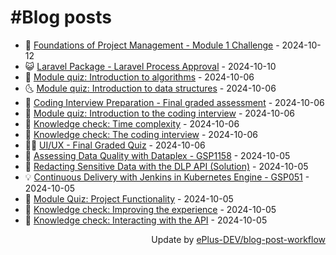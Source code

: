 # #Blog posts
<!-- BLOG-POST-LIST:START -->
- 🧰 [Foundations of Project Management - Module 1 Challenge](https://eplus.dev/foundations-of-project-management-module-1-challenge) - 2024-10-12
- 😺 [Laravel Package - Laravel Process Approval](https://eplus.dev/laravel-package-laravel-process-approval) - 2024-10-10
- 🗽 [Module quiz: Introduction to algorithms](https://eplus.dev/module-quiz-introduction-to-algorithms) - 2024-10-06
- 🌜 [Module quiz: Introduction to data structures](https://eplus.dev/module-quiz-introduction-to-data-structures) - 2024-10-06
- 📝 [Coding Interview Preparation - Final graded assessment](https://eplus.dev/coding-interview-preparation-final-graded-assessment) - 2024-10-06
- 🚀 [Module quiz: Introduction to the coding interview](https://eplus.dev/module-quiz-introduction-to-the-coding-interview) - 2024-10-06
- 💼 [Knowledge check: Time complexity](https://eplus.dev/knowledge-check-time-complexity) - 2024-10-06
- 🦣 [Knowledge check: The coding interview](https://eplus.dev/knowledge-check-the-coding-interview) - 2024-10-06
- 👨‍🏫 [UI/UX - Final Graded Quiz](https://eplus.dev/uiux-final-graded-quiz) - 2024-10-06
- 🔭 [Assessing Data Quality with Dataplex - GSP1158](https://eplus.dev/assessing-data-quality-with-dataplex-gsp1158) - 2024-10-05
- 🤡 [Redacting Sensitive Data with the DLP API &lpar;Solution&rpar;](https://eplus.dev/redacting-sensitive-data-with-the-dlp-api-solution) - 2024-10-05
- 💡 [Continuous Delivery with Jenkins in Kubernetes Engine - GSP051](https://eplus.dev/continuous-delivery-with-jenkins-in-kubernetes-engine-gsp051) - 2024-10-05
- 🦣 [Module Quiz: Project Functionality](https://eplus.dev/module-quiz-project-functionality) - 2024-10-05
- 💪 [Knowledge check: Improving the experience](https://eplus.dev/knowledge-check-improving-the-experience) - 2024-10-05
- 🤡 [Knowledge check: Interacting with the API](https://eplus.dev/knowledge-check-interacting-with-the-api) - 2024-10-05<!-- BLOG-POST-LIST:END -->
<div align="right">
  Update by <a target="_blank"
    href="https://github.com/ePlus-DEV/blog-post-workflow">ePlus-DEV/blog-post-workflow</a>
</div>
